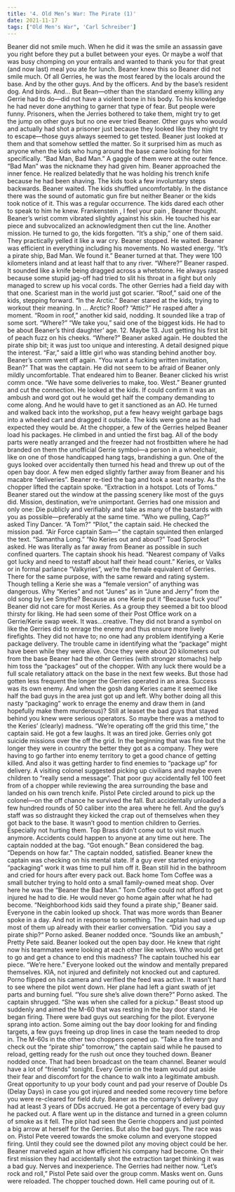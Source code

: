 ```yaml
---
title: '4. Old Men’s War: The Pirate (1)'
date: 2021-11-17
tags: ["Old Men's War", 'Carl Schreiber']
---
```


Beaner did not smile much.  When he did it was the smile an assassin gave you right before they put a bullet between your eyes.  Or maybe a wolf that was busy chomping on your entrails and wanted to thank you for that great (and now last) meal you ate for lunch. Beaner knew this so Beaner did not smile much. Of all Gerries, he was the most feared by the locals around the base.  And by the other guys.  And by the officers.  And by the base’s resident dog.  And birds.  And… But Bean—other than the standard enemy killing any Gerrie had to do—did not have a violent bone in his body.  To his knowledge he had never done anything to garner that type of fear. But people were funny.  Prisoners, when the Jerries bothered to take them, might try to get the jump on other guys but no one ever tried Beaner.  Other guys who would and actually had shot a prisoner just because they looked like they might try to escape—those guys always seemed to get tested.  Beaner just looked at them and that somehow settled the matter. So it surprised him as much as anyone when the kids who hung around the base came looking for him specifically. “Bad Man, Bad Man.” A gaggle of them were at the outer fence.  “Bad Man” was the nickname they had given him. Beaner approached the inner fence.  He realized belatedly that he was holding his trench knife because he had been shaving.  The kids took a few involuntary steps backwards. Beaner waited.  The kids shuffled uncomfortably.  In the distance there was the sound of automatic gun fire but neither Beaner or the kids took notice of it. This was a regular occurrence.  The kids dared each other to speak to him he knew. Frankenstein , I feel your pain , Beaner thought. Beaner’s wrist comm vibrated slightly against his skin.  He touched his ear piece and subvocalized an acknowledgment then cut the line.  Another mission.  He turned to go, the kids forgotten. “It’s a ship,” one of them said.  They practically yelled it like a war cry. Beaner stopped.  He waited.  Beaner was efficient in everything including his movements.  No wasted energy. “It’s a pirate ship, Bad Man.  We found it.” Beaner turned at that.  They were 100 kilometers inland and at least half that to any river. “Where?” Beaner rasped.  It sounded like a knife being dragged across a whetstone.  He always rasped because some stupid jag-off had tried to slit his throat in a fight but only managed to screw up his vocal cords.  The other Gerries had a field day with that one.  Scariest man in the world just got scarier. “Roof,” said one of the kids, stepping forward.  “In the Arctic.” Beaner stared at the kids, trying to workout their meaning. In … Arctic?  Roof? “Attic?” He rasped after a moment. “Room in roof,” another kid said, nodding. It sounded like a trap of some sort.  “Where?” “We take you,” said one of the biggest kids.  He had to be about Beaner’s third daughter’ age.  12.  Maybe 13.  Just getting his first bit of peach fuzz on his cheeks. “Where?” Beaner asked again.  He doubted the pirate ship bit; it was just too unique and interesting.  A detail designed pique the interest. “Far,” said a little girl who was standing behind another boy. Beaner’s comm went off again.  “You want a fucking written invitation, Bean?”  That was the captain.  He did not seem to be afraid of Beaner only mildly uncomfortable.  That endeared him to Beaner. Beaner clicked his wrist comm once. “We have some deliveries to make, too.  West.” Beaner grunted and cut the connection.  He looked at the kids.  If could confirm it was an ambush and word got out he would get half the company demanding to come along.  And he would have to get it sanctioned as an AO. He turned and walked back into the workshop, put a few heavy weight garbage bags into a wheeled cart and dragged it outside.  The kids were gone as he had expected they would be. At the chopper, a few of the Gerries helped Beaner load his packages.  He climbed in and untied the first bag.  All of the body parts were neatly arranged and the freezer had not frostbitten where he had branded on them the unofficial Gerrie symbol—a person in a wheelchair, like on one of those handicapped hang tags, brandishing a gun.  One of the guys looked over accidentally then turned his head and threw up out of the open bay door.  A few men edged slightly farther away from Beaner and his macabre “deliveries”. Beaner re-tied the bag and took a seat nearby.  As the chopper lifted the captain spoke.  “Extraction in a hotspot.  Lots of Toms.” Beaner stared out the window at the passing scenery like most of the guys did.  Mission, destination, we’re unimportant.  Gerries had one mission and only one: Die publicly and verifiably and take as many of the bastards with you as possible—preferably at the same time. “Who we pulling, Cap?” asked Tiny Dancer.  “A Tom?” “Pilot,” the captain said.  He checked the mission pad.  “Air Force captain Sam—“ the captain squinted then enlarged the text.  “Samantha Long.” “No Keries out and about?” Toad Sprocket asked.  He was literally as far away from Beaner as possible in such confined quarters. The captain shook his head.  “Nearest company of Valks got lucky and need to restaff about half their head count.” Keries, or Valks or in formal parlance “Valkyries”, we’re the female equivalent of Gerries.  There for the same purpose, with the same reward and rating system.  Though telling a Kerie she was a “female version” of anything was dangerous.  Why “Keries” and not “Junes” as in “June and Jerry” from the old song by Lee Smythe?   Because as one Kerie put it “Because fuck you!”  Beaner did not care for most Keries.  As a group they seemed a bit too blood thirsty for liking.  He had seen some of their Post Office work on a Gerrie/Kerie swap week.  It was…creative.  They did not brand  a symbol on like the Gerries did to enrage the enemy and thus ensure more lively firefights.  They did not have to; no one had any problem identifying a Kerie package delivery.  The trouble came in identifying what the “package” might have been while they were alive. Once they were about 20 kilometers out from the base Beaner had the other Gerries (with stronger stomachs) help him toss the “packages” out of the chopper.  With any luck there would be a full scale retaliatory attack on the base in the next few weeks. But those had gotten less frequent the longer the Gerries operated in an area.  Success was its own enemy.  And when the gosh dang Keries came it seemed like half the bad guys in the area just got up and left. Why bother doing all this nasty “packaging” work to enrage the enemy and draw them in (and hopefully make them murderous)?  Still at leaset the bad guys that stayed behind you knew were serious operators.  So maybe there was a method to the Keries’ (clearly) madness. “We’re operating off the grid this time,” the captain said.  He got a few laughs.  It was an tired joke.  Gerries only got suicide missions over the off the grid.  In the beginning that was fine but the longer they were in country the better they got as a company.  They were having to go farther into enemy territory to get a good chance of getting killed. And also it was getting harder to find enemies to “package up” for delivery.  A visiting colonel suggested picking up civilians and maybe even children to “really send a message”.  That poor guy accidentally fell 100 feet from of a chopper while reviewing the area surrounding the base and landed on his own trench knife. Pistol Pete circled around to pick up the colonel—on the off chance he survived the fall.  But accidentally unloaded a few hundred rounds of 50 caliber into the area where he fell.  And the guy’s staff was so distraught they kicked the crap out of themselves when they got back to the base. It wasn’t good to mention children to Gerries.  Especially not hurting them.  Top Brass didn’t  come out to visit much anymore.  Accidents could happen to anyone at any time out here. The captain nodded at the bag.  “Got enough.” Bean considered the bag.  “Depends on how far.”  The captain nodded, satisfied.  Beaner knew the captain was checking on his mental state.  If a guy ever started enjoying “packaging” work it was time to pull him off it.  Bean still hid in the bathroom and cried for hours after every pack out.  Back home Tom Coffee was a small butcher trying to hold onto a small family-owned meat shop.  Over here he was the “Beaner the Bad Man.”  Tom Coffee could not afford to get injured he had to die.  He would never go home again after what he had become. “Neighborhood kids said they found a pirate ship,” Beaner said.  Everyone in the cabin looked up shock.  That was more words than Beaner spoke in a day.  And not in response to something.  The captain had used up most of them up already with their earlier conversation. “Did you say a pirate ship?“ Porno asked.  Beaner nodded once. “Sounds like an ambush,” Pretty Pete said.  Beaner looked out the open bay door.  He knew that right now his teammates were looking at each other like wolves.  Who would get to go and get a chance to end this madness? The captain touched his ear piece.  “We’re here.” Everyone looked out the window and mentally prepared themselves.  KIA, not injured and definitely not knocked out and captured.  Porno flipped on his camera and verified the feed was active. It wasn’t hard to see where the pilot went down.  Her plane had left a giant swath of jet parts and burning fuel. “You sure she’s alive down there?” Porno asked. The captain shrugged.  “She was when she called for a pickup.” Beast stood up suddenly and aimed the M-60 that was resting in the bay door stand.  He began firing.  There were bad guys out searching for the pilot.  Everyone sprang into action.  Some aiming out the bay door looking for and finding targets, a few guys freeing up drop lines in case the team needed to drop in. The M-60s in the other two choppers opened up. “Take a fire team and check out the “pirate ship” tomorrow,” the captain said while he paused to reload, getting ready for the rush out once they touched down. Beaner nodded once.  That had been broadcast on the team channel.  Beaner would have a lot of “friends” tonight. Every Gerrie on the team would put aside their fear and discomfort for the chance to walk into a legitimate ambush.  Great opportunity to up your body count and pad your reserve of Double Ds (Delay Days) in case you got injured and needed some recovery time before you were re-cleared for field duty. Beaner as the company’s delivery guy had at least 3 years of DDs accrued.  He got a percentage of every bad guy he packed out. A flare went up in the distance and turned in a green column of smoke as it fell.  The pilot had seen the Gerrie choppers and just pointed a big arrow at herself for the Gerries.  But also the bad guys.  The race was on. Pistol Pete veered towards the smoke column and everyone stopped firing.  Until they could see the downed pilot any moving object could be her.  Beaner marveled again at how efficient his company had become.  On their first mission they had accidentally shot the extraction target thinking it was a bad guy.  Nerves and inexperience.  The Gerries had neither now. “Let’s rock and roll,” Pistol Pete said over the group comm.  Masks went on. Guns were reloaded.  The chopper touched down. Hell came pouring out of it.
